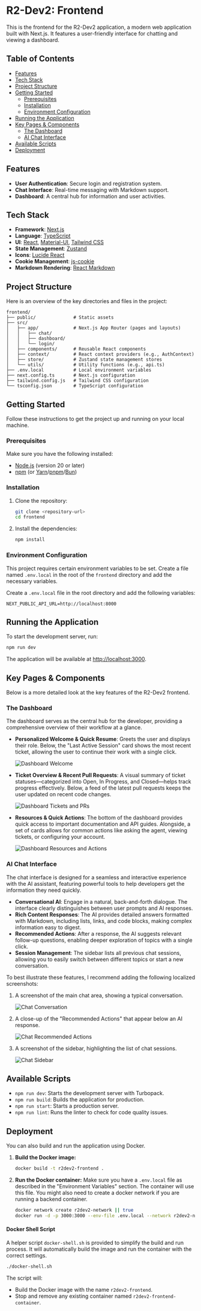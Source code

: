 # R2-Dev2: Frontend

This is the frontend for the R2-Dev2 application, a modern web application built with Next.js. It features a user-friendly interface for chatting and viewing a dashboard.

## Table of Contents

- [Features](#features)
- [Tech Stack](#tech-stack)
- [Project Structure](#project-structure)
- [Getting Started](#getting-started)
  - [Prerequisites](#prerequisites)
  - [Installation](#installation)
  - [Environment Configuration](#environment-configuration)
- [Running the Application](#running-the-application)
- [Key Pages & Components](#key-pages--components)
  - [The Dashboard](#the-dashboard)
  - [AI Chat Interface](#ai-chat-interface)
- [Available Scripts](#available-scripts)
- [Deployment](#deployment)

## Features

- **User Authentication**: Secure login and registration system.
- **Chat Interface**: Real-time messaging with Markdown support.
- **Dashboard**: A central hub for information and user activities.

## Tech Stack

- **Framework**: [Next.js](https://nextjs.org/)
- **Language**: [TypeScript](https://www.typescriptlang.org/)
- **UI**: [React](https://react.dev/), [Material-UI](https://mui.com/), [Tailwind CSS](https://tailwindcss.com/)
- **State Management**: [Zustand](https://zustand-demo.pmnd.rs/)
- **Icons**: [Lucide React](https://lucide.dev/)
- **Cookie Management**: [js-cookie](https://github.com/js-cookie/js-cookie)
- **Markdown Rendering**: [React Markdown](https://github.com/remarkjs/react-markdown)

## Project Structure

Here is an overview of the key directories and files in the project:

```
frontend/
├── public/              # Static assets
├── src/
│   ├── app/             # Next.js App Router (pages and layouts)
│   │   ├── chat/
│   │   ├── dashboard/
│   │   └── login/
│   ├── components/      # Reusable React components
│   ├── context/         # React context providers (e.g., AuthContext)
│   ├── store/           # Zustand state management stores
│   └── utils/           # Utility functions (e.g., api.ts)
├── .env.local           # Local environment variables
├── next.config.ts       # Next.js configuration
├── tailwind.config.js   # Tailwind CSS configuration
└── tsconfig.json        # TypeScript configuration
```

## Getting Started

Follow these instructions to get the project up and running on your local machine.

### Prerequisites

Make sure you have the following installed:

- [Node.js](https://nodejs.org/) (version 20 or later)
- [npm](https://www.npmjs.com/) (or [Yarn](https://yarnpkg.com/)/[pnpm](https://pnpm.io/)/[Bun](https://bun.sh/))

### Installation

1.  Clone the repository:
    ```bash
    git clone <repository-url>
    cd frontend
    ```
2.  Install the dependencies:
    ```bash
    npm install
    ```

### Environment Configuration

This project requires certain environment variables to be set. Create a file named `.env.local` in the root of the `frontend` directory and add the necessary variables.

Create a `.env.local` file in the root directory and add the following variables:

```
NEXT_PUBLIC_API_URL=http://localhost:8000
```

## Running the Application

To start the development server, run:

```bash
npm run dev
```

The application will be available at [http://localhost:3000](http://localhost:3000).

## Key Pages & Components

Below is a more detailed look at the key features of the R2-Dev2 frontend.

### The Dashboard

The dashboard serves as the central hub for the developer, providing a comprehensive overview of their workflow at a glance.

*   **Personalized Welcome & Quick Resume**: Greets the user and displays their role. Below, the "Last Active Session" card shows the most recent ticket, allowing the user to continue their work with a single click.

    ![Dashboard Welcome](./screenshots/Dashboard-Welcome.png)

*   **Ticket Overview & Recent Pull Requests**: A visual summary of ticket statuses—categorized into Open, In Progress, and Closed—helps track progress effectively. Below, a feed of the latest pull requests keeps the user updated on recent code changes.

    ![Dashboard Tickets and PRs](./screenshots/Dashboard-Tickets-PRs.png)

*   **Resources & Quick Actions**: The bottom of the dashboard provides quick access to important documentation and API guides. Alongside, a set of cards allows for common actions like asking the agent, viewing tickets, or configuring your account.

    ![Dashboard Resources and Actions](./screenshots/Dashboard-Resources-Actions.png)

### AI Chat Interface

The chat interface is designed for a seamless and interactive experience with the AI assistant, featuring powerful tools to help developers get the information they need quickly.

*   **Conversational AI**: Engage in a natural, back-and-forth dialogue. The interface clearly distinguishes between user prompts and AI responses.
*   **Rich Content Responses**: The AI provides detailed answers formatted with Markdown, including lists, links, and code blocks, making complex information easy to digest.
*   **Recommended Actions**: After a response, the AI suggests relevant follow-up questions, enabling deeper exploration of topics with a single click.
*   **Session Management**: The sidebar lists all previous chat sessions, allowing you to easily switch between different topics or start a new conversation.

To best illustrate these features, I recommend adding the following localized screenshots:

1.  A screenshot of the main chat area, showing a typical conversation.

    ![Chat Conversation](./screenshots/Chat-Conversation.png)

2.  A close-up of the "Recommended Actions" that appear below an AI response.

    ![Chat Recommended Actions](./screenshots/Chat-Recommended-Actions.png)

3.  A screenshot of the sidebar, highlighting the list of chat sessions.

    ![Chat Sidebar](./screenshots/Chat-Sidebar.png)

## Available Scripts

- `npm run dev`: Starts the development server with Turbopack.
- `npm run build`: Builds the application for production.
- `npm run start`: Starts a production server.
- `npm run lint`: Runs the linter to check for code quality issues.

## Deployment

You can also build and run the application using Docker.

1.  **Build the Docker image:**
    ```bash
    docker build -t r2dev2-frontend .
    ```

2.  **Run the Docker container:**
    Make sure you have a `.env.local` file as described in the "Environment Variables" section. The container will use this file. You might also need to create a docker network if you are running a backend container.
    ```bash
    docker network create r2dev2-network || true
    docker run -d -p 3000:3000 --env-file .env.local --network r2dev2-network --name r2dev2-frontend-container r2dev2-frontend
    ```

#### Docker Shell Script

A helper script `docker-shell.sh` is provided to simplify the build and run process. It will automatically build the image and run the container with the correct settings.

```bash
./docker-shell.sh
```

The script will:
- Build the Docker image with the name `r2dev2-frontend`.
- Stop and remove any existing container named `r2dev2-frontend-container`.